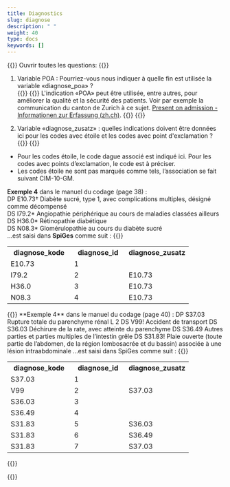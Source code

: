 ```yaml
---
title: Diagnostics 
slug: diagnose
description: " "
weight: 40
type: docs
keywords: []
---
```


{{<faqBlock>}}
Ouvrir toutes les questions: {{<collapsibleGroupCommand groupId="diagnose">}}

1.	Variable POA : Pourriez-vous nous indiquer à quelle fin est utilisée la variable «diagnose_poa» ?  
{{<collapsibleBlock groupId="diagnose">}}
{{<markdown>}}
L'indication «POA» peut être utilisée, entre autres, pour améliorer la qualité et la sécurité des patients. Voir par exemple la communication du canton de Zurich à ce sujet. [Present on admission - Informationen zur Erfassung (zh.ch)](https://www.zh.ch/content/dam/zhweb/bilder-dokumente/themen/gesundheit/gesundheitsversorgung/spitaeler_kliniken/daten_und_statistik_der_listenspitaeler/datenerhebung/poa_informationen.pdf).
{{</markdown>}}
{{</collapsibleBlock>}}

2. Variable «diagnose_zusatz» : quelles indications doivent être données ici pour les codes avec étoile et les codes avec point d'exclamation ?
{{<collapsibleBlock groupId="diagnose">}}
{{<markdown>}}
-	Pour les codes étoile, le code dague associé est indiqué ici. Pour les codes avec points d’exclamation, le code est à préciser. 
-	Les codes étoile ne sont pas marqués comme tels, l’association se fait suivant CIM-10-GM. 

**Exemple 4** dans le manuel du codage (page 38) :       
DP E10.73† Diabète sucré, type 1, avec complications multiples, désigné comme décompensé      
DS I79.2* Angiopathie périphérique au cours de maladies classées ailleurs       
DS H36.0* Rétinopathie diabétique       
DS N08.3* Glomérulopathie au cours du diabète sucré       
…est saisi dans <b>SpiGes</b> comme suit : 
{{</markdown>}}     
<table class="w-100">
  <tr>
    <th style="width:35%"> diagnose_kode </div></th>
    <th> diagnose_id </th>
    <th style="width:35%"> diagnose_zusatz </th>
  </tr>
  <tr>
    <td> E10.73 </td>
    <td> 1 </td>
    <td>  </td>
  </tr>
  <tr>
    <td> I79.2 </td>
    <td> 2 </td>
    <td> E10.73 </td>
  </tr>
  <tr>
    <td> H36.0 </td>
    <td> 3 </td>
    <td> E10.73 </td>
  </tr>
  <tr>
    <td> N08.3 </td>
    <td> 4 </td>
    <td> E10.73 </td>
  </tr>
</table>
{{<markdown>}}
**Exemple 4** dans le manuel du codage (page 40) :       
DP S37.03 Rupture totale du parenchyme rénal      
L 2       
DS V99! Accident de transport       
DS S36.03 Déchirure de la rate, avec atteinte du parenchyme       
DS S36.49 Autres parties et parties multiples de l’intestin grêle       
DS S31.83! Plaie ouverte (toute partie de l’abdomen, de la région lombosacrée et du bassin) associée à une lésion intraabdominale       
…est saisi dans SpiGes comme suit :    
{{</markdown>}}   
<table class="w-100">
  <tr>
    <th style="width:35%"> diagnose_kode </div></th>
    <th> diagnose_id </th>
    <th style="width:35%"> diagnose_zusatz </th>
  </tr>
  <tr>
    <td> S37.03 </td>
    <td> 1 </td>
    <td>  </td>
  </tr>
  <tr>
    <td> V99 </td>
    <td> 2 </td>
    <td> S37.03 </td>
  </tr>
  <tr>
    <td> S36.03 </td>
    <td> 3 </td>
    <td> </td>
  </tr>
  <tr>
    <td> S36.49 </td>
    <td> 4 </td>
    <td> </td>
  </tr>
  <tr>
    <td> S31.83 </td>
    <td> 5 </td>
    <td> S36.03 </td>
  </tr>
  <tr>
    <td> S31.83 </td>
    <td> 6 </td>
    <td> S36.49 </td>
  </tr>
  <tr>
    <td> S31.83 </td>
    <td> 7 </td>
    <td> S37.03 </td>
  </tr>
</table>
{{</collapsibleBlock>}}

{{</faqBlock>}}